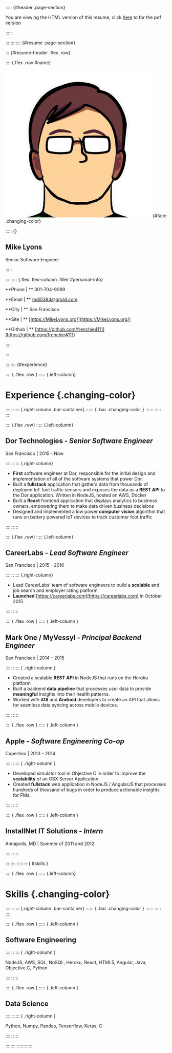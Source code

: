 ::::: {#header .page-section}

You are viewing the HTML version of this resume, click [here](Resume.pdf) to for the pdf version

:::::

:::::::::::: {#resume .page-section}

::: {#resume-header .flex .row}

:::: {.flex .row #name}

![Face](src/face-transparent.png){#face .changing-color}

::::: {}

## Mike Lyons

Senior Software Engineer

:::::

::::
:::: {.flex .flex-column .filler #personal-info}

**Phone | ** 301-704-9099

**Email | ** mdl0394@gmail.com

**City | ** San Francisco

**Site | ** [https://MikeLyons.org/](https://MikeLyons.org/)

**Github | ** [https://github.com/frenchie4111](https://github.com/frenchie4111)


::::


:::

:::::::: {#experience}

:::: { .flex .row }
::::: {.left-column}
# Experience {.changing-color}
:::::
::::: {.right-column .bar-container}
:::::: { .bar .changing-color }
::::::
:::::
::::

:::: {.flex .row}
::::: {.left-column}

## Dor Technologies - *Senior Software Engineer*

San Francisco | 2015 - Now

:::::
::::: {.right-column}

 - **First** software engineer at Dor, responsible for the initial design and implementation
of all of the software systems that power Dor.
 - Built a **fullstack** application that gathers data from thousands of deployed
IoT foot traffic sensors and exposes the data as a **REST API** to the Dor application.
Written in NodeJS, hosted on AWS, Docker
 - Built a **React** frontend application that displays analytics to business owners,
empowering them to make data driven business decisions
 - Designed and implemented a low power **computer vision** algorithm that runs
on battery powered IoT devices to track customer foot traffic

:::::
::::

:::: {.flex .row}
::::: {.left-column}

## CareerLabs - *Lead Software Engineer* 

San Francisco | 2015 - 2016

:::::
::::: {.right-column}

 - Lead CareerLabs’ team of software engineers to build a **scalable** and job search
and employer rating platform
 - **Launched** [https://careerlabs.com](https://careerlabs.com) in October 2015

:::::
::::

:::: { .flex .row }
::::: { .left-column }

## Mark One / MyVessyl *- Principal Backend Engineer*

San Francisco | 2014 – 2015

:::::
::::: { .right-column }

 - Created a scalable **REST API** in NodeJS that runs on the Heroku platform
 - Built a backend **data pipeline** that processes user data to provide **meaningful**
 insights into their health patterns.
 - Worked with **iOS** and **Android** developers to create an API that allows for seamless
 data syncing across mobile devices.

:::::
::::

:::: { .flex .row }
::::: { .left-column }

## Apple - *Software Engineering Co-op*

Cupertino | 2013 - 2014

:::::
::::: { .right-column }

 - Developed simulator tool in Objective C in order to improve the **scalability** of an 
 OSX Server Application.
 - Created **fullstack** web application in NodeJS / AngularJS that processes hundreds 
 of thousand of bugs in order to produce actionable insights for PMs.

:::::
::::

:::: { .flex .row }
::::: { .left-column }

## InstallNet IT Solutions *- Intern*

Annapolis, MD | Summer of 2011 and 2012

:::::
::::


::::::::
:::::::: { #skills }

:::: { .flex .row }
::::: {.left-column}
# Skills {.changing-color}
:::::
::::: {.right-column .bar-container}
:::::: { .bar .changing-color }
::::::
:::::
::::

:::: { .flex .row }
::::: { .left-column }

## Software Engineering

:::::
::::: { .right-column }

NodeJS, AWS, SQL, NoSQL, Heroku, React, HTML5, Angular, Java, Objective C, Python

:::::
::::

:::: { .flex .row }
::::: { .left-column }

## Data Science

:::::
::::: { .right-column }

Python, Numpy, Pandas, Tensorflow, Keras, C

:::::
::::

::::::::
::::::::::::